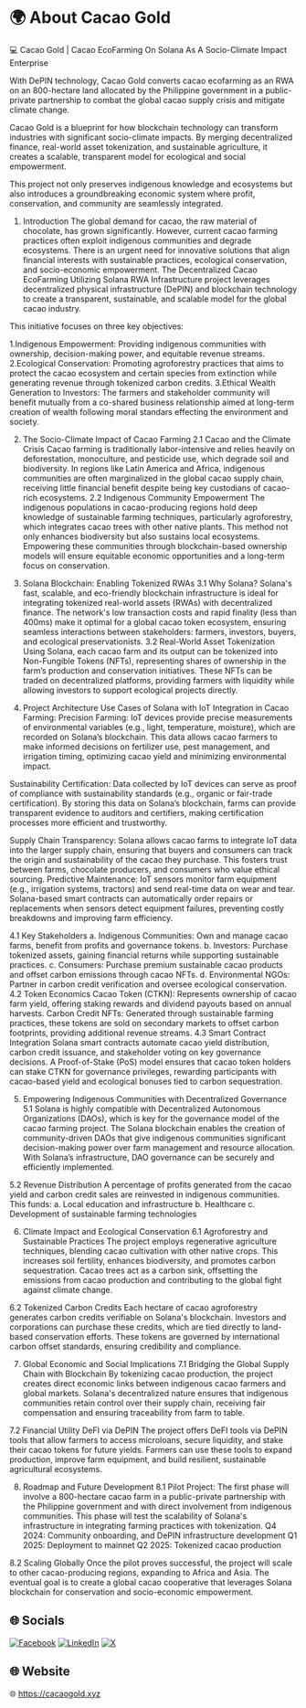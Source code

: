 # 🌍 About Cacao Gold
💻 Cacao Gold | Cacao EcoFarming On Solana As A Socio-Climate Impact Enterprise 

With DePIN technology, Cacao Gold converts cacao ecofarming as an RWA on an 800-hectare land allocated by the Philippine government in a public-private partnership to combat the global cacao supply crisis and mitigate climate change.

Cacao Gold is a blueprint for how blockchain technology can transform industries with significant socio-climate impacts. By merging decentralized finance, real-world asset tokenization, and sustainable agriculture, it creates a scalable, transparent model for ecological and social empowerment.

This project not only preserves indigenous knowledge and ecosystems but also introduces a groundbreaking economic system where profit, conservation, and community are seamlessly integrated.

1. Introduction
The global demand for cacao, the raw material of chocolate, has grown significantly. However, current cacao farming practices often exploit indigenous communities and degrade ecosystems. There is an urgent need for innovative solutions that align financial interests with sustainable practices, ecological conservation, and socio-economic empowerment. The Decentralized Cacao EcoFarming Utilizing Solana RWA Infrastructure  project leverages decentralized physical infrastructure (DePIN) and blockchain technology to create a transparent, sustainable, and scalable model for the global cacao industry.

This initiative focuses on three key objectives:

1.Indigenous Empowerment: Providing indigenous communities with ownership, decision-making power, and equitable revenue streams.
2.Ecological Conservation: Promoting agroforestry practices that aims to protect the cacao ecosystem and certain species from extinction while generating revenue through tokenized carbon credits.
3.Ethical Wealth Generation to Investors: The farmers and stakeholder community will benefit mutually from a co-shared business relationship aimed at long-term creation of wealth following moral standars effecting the environment and society. 

2. The Socio-Climate Impact of Cacao Farming
2.1 Cacao and the Climate Crisis Cacao farming is traditionally labor-intensive and relies heavily on deforestation, monoculture, and pesticide use, which degrade soil and biodiversity. In regions like Latin America and Africa, indigenous communities are often marginalized in the global cacao supply chain, receiving little financial benefit despite being key custodians of cacao-rich ecosystems.
2.2 Indigenous Community Empowerment The indigenous populations in cacao-producing regions hold deep knowledge of sustainable farming techniques, particularly agroforestry, which integrates cacao trees with other native plants. This method not only enhances biodiversity but also sustains local ecosystems. Empowering these communities through blockchain-based ownership models will ensure equitable economic opportunities and a long-term focus on conservation.

3. Solana Blockchain: Enabling Tokenized RWAs
3.1 Why Solana? Solana's fast, scalable, and eco-friendly blockchain infrastructure is ideal for integrating tokenized real-world assets (RWAs) with decentralized finance. The network's low transaction costs and rapid finality (less than 400ms) make it optimal for a global cacao token ecosystem, ensuring seamless interactions between stakeholders: farmers, investors, buyers, and ecological preservationists.
3.2 Real-World Asset Tokenization Using Solana, each cacao farm and its output can be tokenized into Non-Fungible Tokens (NFTs), representing shares of ownership in the farm’s production and conservation initiatives. These NFTs can be traded on decentralized platforms, providing farmers with liquidity while allowing investors to support ecological projects directly.

4. Project Architecture
Use Cases of Solana with IoT Integration in Cacao Farming:
Precision Farming: IoT devices provide precise measurements of environmental variables (e.g., light, temperature, moisture), which are recorded on Solana’s blockchain. This data allows cacao farmers to make informed decisions on fertilizer use, pest management, and irrigation timing, optimizing cacao yield and minimizing environmental impact.

Sustainability Certification: Data collected by IoT devices can serve as proof of compliance with sustainability standards (e.g., organic or fair-trade certification). By storing this data on Solana’s blockchain, farms can provide transparent evidence to auditors and certifiers, making certification processes more efficient and trustworthy.

Supply Chain Transparency: Solana allows cacao farms to integrate IoT data into the larger supply chain, ensuring that buyers and consumers can track the origin and sustainability of the cacao they purchase. This fosters trust between farms, chocolate producers, and consumers who value ethical sourcing.
Predictive Maintenance: IoT sensors monitor farm equipment (e.g., irrigation systems, tractors) and send real-time data on wear and tear. Solana-based smart contracts can automatically order repairs or replacements when sensors detect equipment failures, preventing costly breakdowns and improving farm efficiency.

4.1 Key Stakeholders
a. Indigenous Communities: Own and manage cacao farms, benefit from profits and governance tokens.
b. Investors: Purchase tokenized assets, gaining financial returns while supporting sustainable practices.
c. Consumers: Purchase premium sustainable cacao products and offset carbon emissions through cacao NFTs.
d. Environmental NGOs: Partner in carbon credit verification and oversee ecological conservation.
4.2 Token Economics
Cacao Token (CTKN): Represents ownership of cacao farm yield, offering staking rewards and dividend payouts based on annual harvests.
Carbon Credit NFTs: Generated through sustainable farming practices, these tokens are sold on secondary markets to offset carbon footprints, providing additional revenue streams.
4.3 Smart Contract Integration Solana smart contracts automate cacao yield distribution, carbon credit issuance, and stakeholder voting on key governance decisions. A Proof-of-Stake (PoS) model ensures that cacao token holders can stake CTKN for governance privileges, rewarding participants with cacao-based yield and ecological bonuses tied to carbon sequestration.

5. Empowering Indigenous Communities with Decentralized Governance
5.1 Solana is highly compatible with Decentralized Autonomous Organizations (DAOs), which is key for the governance model of the cacao farming project. The Solana blockchain enables the creation of community-driven DAOs that give indigenous communities significant decision-making power over farm management and resource allocation. With Solana’s infrastructure, DAO governance can be securely and efficiently implemented.

5.2 Revenue Distribution A percentage of profits generated from the cacao yield and carbon credit sales are reinvested in indigenous communities. This funds:
a. Local education and infrastructure
b. Healthcare
c. Development of sustainable farming technologies

6. Climate Impact and Ecological Conservation
6.1 Agroforestry and Sustainable Practices The project employs regenerative agriculture techniques, blending cacao cultivation with other native crops. This increases soil fertility, enhances biodiversity, and promotes carbon sequestration. Cacao trees act as a carbon sink, offsetting the emissions from cacao production and contributing to the global fight against climate change.

6.2 Tokenized Carbon Credits Each hectare of cacao agroforestry generates carbon credits verifiable on Solana's blockchain. Investors and corporations can purchase these credits, which are tied directly to land-based conservation efforts. These tokens are governed by international carbon offset standards, ensuring credibility and compliance.

7. Global Economic and Social Implications
7.1 Bridging the Global Supply Chain with Blockchain By tokenizing cacao production, the project creates direct economic links between indigenous cacao farmers and global markets. Solana's decentralized nature ensures that indigenous communities retain control over their supply chain, receiving fair compensation and ensuring traceability from farm to table.

7.2 Financial Utility DeFI via DePIN The project offers DeFI tools via DePIN tools that allow farmers to access microloans, secure liquidity, and stake their cacao tokens for future yields. Farmers can use these tools to expand production, improve farm equipment, and build resilient, sustainable agricultural ecosystems.

8. Roadmap and Future Development
8.1 Pilot Project: The first phase will involve a 800-hectare cacao farm in a public-private partnership with the Philippine government and with direct involvement from indigenous communities. This phase will test the scalability of Solana's infrastructure in integrating farming practices with tokenization.
Q4 2024: Community onboarding, and DePIN infrastructure development
Q1 2025: Deployment to mainnet
Q2 2025: Tokenized cacao production

8.2 Scaling Globally Once the pilot proves successful, the project will scale to other cacao-producing regions, expanding to Africa and Asia. The eventual goal is to create a global cacao cooperative that leverages Solana blockchain for conservation and socio-economic empowerment.

## 🌐 Socials
[![Facebook](https://img.shields.io/badge/Facebook-%231877F2.svg?logo=Facebook&logoColor=white)](https://www.facebook.com) [![LinkedIn](https://img.shields.io/badge/LinkedIn-%230077B5.svg?logo=linkedin&logoColor=white)](https://www.linkedin.com/in/) [![X](https://img.shields.io/badge/X-black.svg?logo=X&logoColor=white)](https://x.com/cacaogolddao) 

## 🌐 Website
🌐 https://cacaogold.xyz
